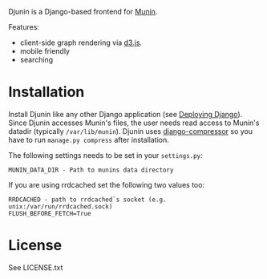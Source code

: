 Djunin is a Django-based frontend for [Munin](http://munin-monitoring.org).

Features:

* client-side graph rendering via [d3.js](https://d3js.org/).
* mobile friendly
* searching

# Installation

Install Djunin like any other Django application (see [Deploying Django](https://docs.djangoproject.com/en/dev/howto/deployment/)). Since Djunin accesses Munin's files, the user needs read access to Munin's datadir (typically `/var/lib/munin`).
Djunin uses [django-compressor](https://github.com/django-compressor/django-compressor) so you have to run `manage.py compress` after installation.

The following settings needs to be set in your `settings.py`:

    MUNIN_DATA_DIR - Path to munins data directory

If you are using rrdcached set the following two values too:

    RRDCACHED - path to rrdcached`s socket (e.g. unix:/var/run/rrdcached.sock)
    FLUSH_BEFORE_FETCH=True


# License

See LICENSE.txt
